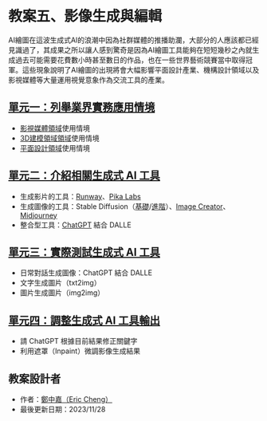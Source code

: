 # 教案五、影像生成與編輯
AI繪圖在這波生成式AI的浪潮中因為社群媒體的推播助瀾，大部分的人應該都已經見識過了，其成果之所以讓人感到驚奇是因為AI繪圖工具能夠在短短幾秒之內就生成過去可能需要花費數小時甚至數日的作品，也在一些世界藝術競賽當中取得冠軍。這些現象說明了AI繪圖的出現將會大幅影響平面設計產業、機構設計領域以及影視媒體等大量運用視覺意象作為交流工具的產業。

## [單元一：列舉業界實務應用情境](https://github.com/AI-FREE-Team/Generative-AI-Industrial-Case-Study/tree/main/%E6%95%99%E6%A1%885%EF%BC%9A%E5%BD%B1%E5%83%8F%E7%94%9F%E6%88%90%E8%88%87%E7%B7%A8%E8%BC%AF/%E5%96%AE%E5%85%831%EF%BC%9A%E5%88%97%E8%88%89%E6%A5%AD%E7%95%8C%E5%AF%A6%E5%8B%99%E6%87%89%E7%94%A8%E6%83%85%E5%A2%83)
* [影視媒體領域](https://zh.wikipedia.org/zh-tw/%E5%A4%A7%E7%9C%BE%E5%AA%92%E9%AB%94)使用情境
* [3D建模領域領域](https://zh.wikipedia.org/zh-tw/%E5%BB%BA%E7%AD%91%E8%AE%BE%E8%AE%A1)使用情境
* [平面設計領域](https://zh.wikipedia.org/zh-tw/%E5%B9%B3%E9%9D%A2%E8%AE%BE%E8%AE%A1)使用情境

## [單元二：介紹相關生成式 AI 工具](https://github.com/AI-FREE-Team/Generative-AI-Industrial-Case-Study/tree/main/%E6%95%99%E6%A1%885%EF%BC%9A%E5%BD%B1%E5%83%8F%E7%94%9F%E6%88%90%E8%88%87%E7%B7%A8%E8%BC%AF/%E5%96%AE%E5%85%832%EF%BC%9A%E4%BB%8B%E7%B4%B9%E7%9B%B8%E9%97%9C%E7%94%9F%E6%88%90%E5%BC%8F%20AI%20%E5%B7%A5%E5%85%B7)
* 生成影片的工具：[Runway](https://runwayml.com/)、[Pika Labs](https://www.pika.art/)
* 生成圖像的工具：Stable Diffusion（[基礎](https://stablediffusionweb.com/)/[進階](https://github.com/AUTOMATIC1111/stable-diffusion-webui)）、[Image Creator](https://www.bing.com/create)、[Midjourney](https://legacy.midjourney.com/showcase/recent/)
* 整合型工具：[ChatGPT](https://chat.openai.com/) 結合 DALLE

## [單元三：實際測試生成式 AI 工具](https://github.com/AI-FREE-Team/Generative-AI-Industrial-Case-Study/tree/main/%E6%95%99%E6%A1%885%EF%BC%9A%E5%BD%B1%E5%83%8F%E7%94%9F%E6%88%90%E8%88%87%E7%B7%A8%E8%BC%AF/%E5%96%AE%E5%85%833%EF%BC%9A%E5%AF%A6%E9%9A%9B%E6%B8%AC%E8%A9%A6%E7%94%9F%E6%88%90%E5%BC%8F%20AI%20%E5%B7%A5%E5%85%B7)
* 日常對話生成圖像：ChatGPT 結合 DALLE
* 文字生成圖片（txt2img）
* 圖片生成圖片（img2img）

## [單元四：調整生成式 AI 工具輸出](https://github.com/AI-FREE-Team/Generative-AI-Industrial-Case-Study/tree/main/%E6%95%99%E6%A1%885%EF%BC%9A%E5%BD%B1%E5%83%8F%E7%94%9F%E6%88%90%E8%88%87%E7%B7%A8%E8%BC%AF/%E5%96%AE%E5%85%834%EF%BC%9A%E8%AA%BF%E6%95%B4%E7%94%9F%E6%88%90%E5%BC%8F%20AI%20%E5%B7%A5%E5%85%B7%E8%BC%B8%E5%87%BA)
* 請 ChatGPT 根據目前結果修正關鍵字
* 利用遮罩（Inpaint）微調影像生成結果

## 教案設計者
 - 作者：[鄭中嘉（Eric Cheng）](https://www.linkedin.com/in/eric-cheng-ai-free-team/)
 - 最後更新日期：2023/11/28